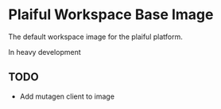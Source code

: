 # Plaiful Workspace Base Image

The default workspace image for the plaiful platform. 

In heavy development


## TODO
* Add mutagen client to image
